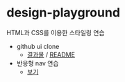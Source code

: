 # design-playground

HTML과 CSS를 이용한 스타일링 연습

- github ui clone
  - [결과물](https://sunghyunjeonme.github.io/design-playground/github-ui-clone/) / [README](/github-ui-clone/README.md)
- 반응형 nav 연습
  - [보기](https://sunghyunjeonme.github.io/design-playground/responsive-navbar/)
